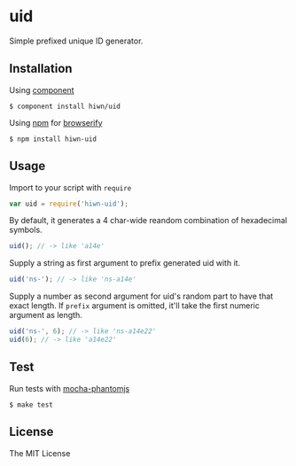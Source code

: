 # uid

Simple prefixed unique ID generator.

## Installation

Using [component](https://github.com/component/component)

    $ component install hiwn/uid

Using [npm](http://npmjs.org/) for [browserify](http://browserify.org/)

    $ npm install hiwn-uid

## Usage

Import to your script with `require`

```js
var uid = require('hiwn-uid');
```

By default, it generates a 4 char-wide reandom combination of hexadecimal symbols.

```js
uid(); // -> like 'a14e' 
```

Supply a string as first argument to prefix generated uid with it.

```js
uid('ns-'); // -> like 'ns-a14e'
```

Supply a number as second argument for uid's random part to have that exact length. If `prefix` argument is omitted, it'll take the first numeric argument as length.

```js
uid('ns-', 6); // -> like 'ns-a14e22'
uid(6); // -> like 'a14e22'
```

## Test

Run tests with [mocha-phantomjs](https://github.com/metaskills/mocha-phantomjs)

    $ make test

## License

The MIT License

